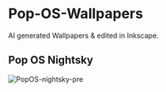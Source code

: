 # Pop-OS-Wallpapers
AI generated Wallpapers &amp; edited in Inkscape.

Pop OS Nightsky
--
![PopOS-nightsky-pre](https://github.com/user-attachments/assets/2cb0dd2b-7a16-4082-b2aa-146f37b45335)


